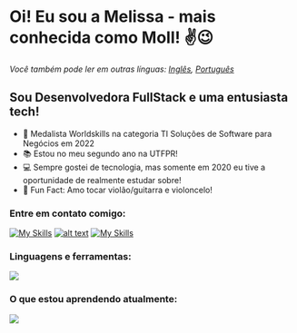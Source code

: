 # Oi! Eu sou a Melissa - mais conhecida como Moll! ✌😉

*Você também pode ler em outras línguas: [Inglês](README.md), [Português](README_PT.md)*

## Sou Desenvolvedora FullStack e uma entusiasta tech!
- 🥈 Medalista Worldskills na categoria TI Soluções de Software para Negócios em 2022
- 📚 Estou no meu segundo ano na UTFPR!
- 💻 Sempre gostei de tecnologia, mas somente em 2020 eu tive a oportunidade de realmente estudar sobre!
- 🎸 Fun Fact: Amo tocar violão/guitarra e violoncelo!

### Entre em contato comigo:
[![My Skills](https://skillicons.dev/icons?i=linkedin)](https://br.linkedin.com/in/melissa-moll-62318b18b)
[![alt text](https://skillicons.dev/icons?i=discord)](https://discord.com/ "moll#6294")
[![My Skills](https://skillicons.dev/icons?i=instagram)](https://www.instagram.com/moll.png)

### Linguagens e ferramentas:
<p>
  <img src="https://skillicons.dev/icons?i=angular,css,html,js,nodejs,arduino,c,cs,cpp,dotnet,py,mysql,figma,git,visualstudio,vscode"/>
</p>

### O que estou aprendendo atualmente:
<p>
  <img src="https://skillicons.dev/icons?i=docker,flutter,linux,mongodb,react,tensorflow" />
</p>
